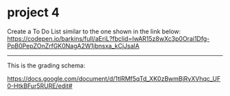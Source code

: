 # project 4
Create a To Do List similar to the one shown in the link below:   
https://codepen.io/barkins/full/aEriL?fbclid=IwAR15z8wXc3p0Orai1Dfg-PpB0PepZOnZrfGK0NagA2W1jbnsxa_kCjJsalA
***
This is the grading schema:

https://docs.google.com/document/d/1tlRMf5qTd_XK0zBwmBjRyXVhqc_UF0-HtkBFur5RURE/edit#
